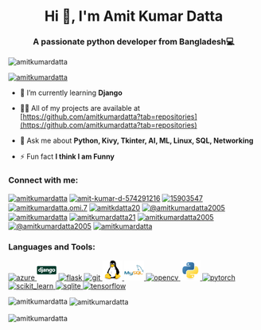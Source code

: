 <h1 align="center">Hi 👋, I'm Amit Kumar Datta</h1>
<h3 align="center">A passionate python developer from Bangladesh💻</h3>

<p align="left"> <img src="https://komarev.com/ghpvc/?username=amitkumardatta&label=Profile%20views&color=0e75b6&style=flat" alt="amitkumardatta" /> </p>

<p align="left"> <a href="https://github.com/ryo-ma/github-profile-trophy"><img src="https://github-profile-trophy.vercel.app/?username=amitkumardatta" alt="amitkumardatta" /></a> </p>

- 🌱 I’m currently learning **Django**

- 👨‍💻 All of my projects are available at [https://github.com/amitkumardatta?tab=repositories](https://github.com/amitkumardatta?tab=repositories)

- 💬 Ask me about **Python, Kivy, Tkinter, AI, ML, Linux, SQL, Networking**

- ⚡ Fun fact **I think I am Funny**

<h3 align="left">Connect with me:</h3>
<p align="left">
<a href="https://dev.to/amitkumardatta" target="blank"><img align="center" src="https://cdn.jsdelivr.net/npm/simple-icons@3.0.1/icons/dev-dot-to.svg" alt="amitkumardatta" height="30" width="40" /></a>
<a href="https://linkedin.com/in/amit-kumar-d-574291216" target="blank"><img align="center" src="https://raw.githubusercontent.com/rahuldkjain/github-profile-readme-generator/master/src/images/icons/Social/linked-in-alt.svg" alt="amit-kumar-d-574291216" height="30" width="40" /></a>
<a href="https://stackoverflow.com/users/15903547" target="blank"><img align="center" src="https://raw.githubusercontent.com/rahuldkjain/github-profile-readme-generator/master/src/images/icons/Social/stack-overflow.svg" alt="15903547" height="30" width="40" /></a>
<a href="https://fb.com/amitkumardatta.omi.7" target="blank"><img align="center" src="https://raw.githubusercontent.com/rahuldkjain/github-profile-readme-generator/master/src/images/icons/Social/facebook.svg" alt="amitkumardatta.omi.7" height="30" width="40" /></a>
<a href="https://instagram.com/amitkdatta20" target="blank"><img align="center" src="https://raw.githubusercontent.com/rahuldkjain/github-profile-readme-generator/master/src/images/icons/Social/instagram.svg" alt="amitkdatta20" height="30" width="40" /></a>
<a href="https://medium.com/@amitkumardatta2005" target="blank"><img align="center" src="https://raw.githubusercontent.com/rahuldkjain/github-profile-readme-generator/master/src/images/icons/Social/medium.svg" alt="@amitkumardatta2005" height="30" width="40" /></a>
<a href="https://www.codechef.com/users/amitkumardatta" target="blank"><img align="center" src="https://cdn.jsdelivr.net/npm/simple-icons@3.1.0/icons/codechef.svg" alt="amitkumardatta" height="30" width="40" /></a>
<a href="https://www.hackerrank.com/amitkumardatta21" target="blank"><img align="center" src="https://raw.githubusercontent.com/rahuldkjain/github-profile-readme-generator/master/src/images/icons/Social/hackerrank.svg" alt="amitkumardatta21" height="30" width="40" /></a>
<a href="https://www.leetcode.com/amitkumardatta2005" target="blank"><img align="center" src="https://raw.githubusercontent.com/rahuldkjain/github-profile-readme-generator/master/src/images/icons/Social/leet-code.svg" alt="amitkumardatta2005" height="30" width="40" /></a>
<a href="https://www.hackerearth.com/@amitkumardatta2005" target="blank"><img align="center" src="https://raw.githubusercontent.com/rahuldkjain/github-profile-readme-generator/master/src/images/icons/Social/hackerearth.svg" alt="@amitkumardatta2005" height="30" width="40" /></a>
<a href="https://www.topcoder.com/members/amitkumardatta" target="blank"><img align="center" src="https://cdn.jsdelivr.net/npm/simple-icons@3.0.1/icons/topcoder.svg" alt="amitkumardatta" height="30" width="40" /></a>
</p>

<h3 align="left">Languages and Tools:</h3>
<p align="left"> <a href="https://azure.microsoft.com/en-in/" target="_blank"> <img src="https://www.vectorlogo.zone/logos/microsoft_azure/microsoft_azure-icon.svg" alt="azure" width="40" height="40"/> </a> <a href="https://www.djangoproject.com/" target="_blank"> <img src="https://raw.githubusercontent.com/devicons/devicon/master/icons/django/django-original.svg" alt="django" width="40" height="40"/> </a> <a href="https://flask.palletsprojects.com/" target="_blank"> <img src="https://www.vectorlogo.zone/logos/pocoo_flask/pocoo_flask-icon.svg" alt="flask" width="40" height="40"/> </a> <a href="https://git-scm.com/" target="_blank"> <img src="https://www.vectorlogo.zone/logos/git-scm/git-scm-icon.svg" alt="git" width="40" height="40"/> </a> <a href="https://www.linux.org/" target="_blank"> <img src="https://raw.githubusercontent.com/devicons/devicon/master/icons/linux/linux-original.svg" alt="linux" width="40" height="40"/> </a> <a href="https://www.mysql.com/" target="_blank"> <img src="https://raw.githubusercontent.com/devicons/devicon/master/icons/mysql/mysql-original-wordmark.svg" alt="mysql" width="40" height="40"/> </a> <a href="https://opencv.org/" target="_blank"> <img src="https://www.vectorlogo.zone/logos/opencv/opencv-icon.svg" alt="opencv" width="40" height="40"/> </a> <a href="https://www.python.org" target="_blank"> <img src="https://raw.githubusercontent.com/devicons/devicon/master/icons/python/python-original.svg" alt="python" width="40" height="40"/> </a> <a href="https://pytorch.org/" target="_blank"> <img src="https://www.vectorlogo.zone/logos/pytorch/pytorch-icon.svg" alt="pytorch" width="40" height="40"/> </a> <a href="https://scikit-learn.org/" target="_blank"> <img src="https://upload.wikimedia.org/wikipedia/commons/0/05/Scikit_learn_logo_small.svg" alt="scikit_learn" width="40" height="40"/> </a> <a href="https://www.sqlite.org/" target="_blank"> <img src="https://www.vectorlogo.zone/logos/sqlite/sqlite-icon.svg" alt="sqlite" width="40" height="40"/> </a> <a href="https://www.tensorflow.org" target="_blank"> <img src="https://www.vectorlogo.zone/logos/tensorflow/tensorflow-icon.svg" alt="tensorflow" width="40" height="40"/> </a> </p>

<p><img align="left" src="https://github-readme-stats.vercel.app/api/top-langs?username=amitkumardatta&show_icons=true&locale=en&layout=compact" alt="amitkumardatta" /></p>

<p>&nbsp;<img align="center" src="https://github-readme-stats.vercel.app/api?username=amitkumardatta&show_icons=true&locale=en" alt="amitkumardatta" /></p>

<p><img align="center" src="https://github-readme-streak-stats.herokuapp.com/?user=amitkumardatta&" alt="amitkumardatta" /></p>
